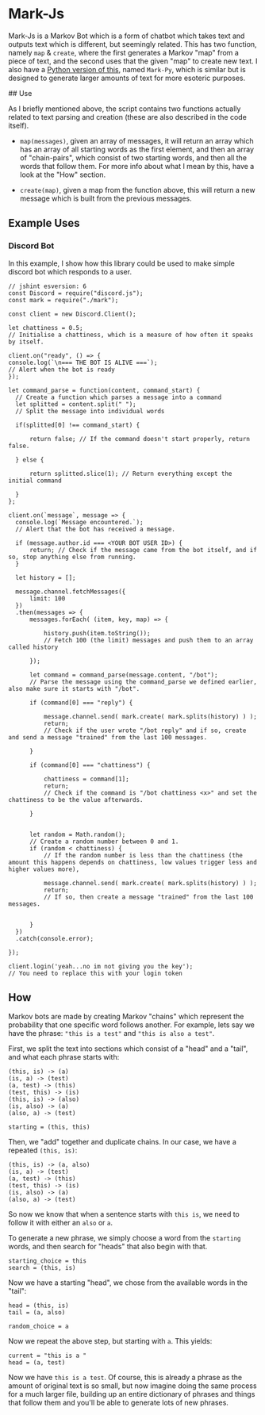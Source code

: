 # Mark-Js
Mark-Js is a Markov Bot which is a form of chatbot which takes text and outputs text which is different, but seemingly related. This has two function, namely `map` & `create`, where the first generates a Markov "map" from a piece of text, and the second uses that the given "map" to create new text. I also have a [Python version of this](github.com/ollybritton/Mark-Py), named `Mark-Py`, which is similar but is designed to generate larger amounts of text for more esoteric purposes.

## Use

As I briefly mentioned above, the script contains two functions actually related to text parsing and creation (these are also described in the code itself).

+ `map(messages)`, given an array of messages, it will return an array which has an array of all starting words as the first element, and then an array of "chain-pairs", which consist of two starting words, and then all the words that follow them. For more info about what I mean by this, have a look at the "How" section.

+ `create(map)`, given a map from the function above, this will return a new message which is built from the previous messages.

## Example Uses
### Discord Bot
In this example, I show how this library could be used to make simple discord bot which responds to a user.

    // jshint esversion: 6
    const Discord = require("discord.js");
    const mark = require("./mark");

    const client = new Discord.Client();

    let chattiness = 0.5;
    // Initialise a chattiness, which is a measure of how often it speaks by itself.

    client.on("ready", () => {
    console.log(`\n=== THE BOT IS ALIVE ===`);
    // Alert when the bot is ready
    });

    let command_parse = function(content, command_start) {
      // Create a function which parses a message into a command
      let splitted = content.split(" ");
      // Split the message into individual words

      if(splitted[0] !== command_start) {

          return false; // If the command doesn't start properly, return false.

      } else {

          return splitted.slice(1); // Return everything except the initial command

      }
    };

    client.on(`message`, message => {
      console.log(`Message encountered.`);
      // Alert that the bot has received a message.

      if (message.author.id === <YOUR BOT USER ID>) {
          return; // Check if the message came from the bot itself, and if so, stop anything else from running.
      }

      let history = [];

      message.channel.fetchMessages({
          limit: 100
      })
      .then(messages => {
          messages.forEach( (item, key, map) => {

              history.push(item.toString());
              // Fetch 100 (the limit) messages and push them to an array called history

          });

          let command = command_parse(message.content, "/bot");
          // Parse the message using the command_parse we defined earlier, also make sure it starts with "/bot".

          if (command[0] === "reply") {

              message.channel.send( mark.create( mark.splits(history) ) );
              return;
              // Check if the user wrote "/bot reply" and if so, create and send a message "trained" from the last 100 messages.

          }

          if (command[0] === "chattiness") {

              chattiness = command[1];
              return;
              // Check if the command is "/bot chattiness <x>" and set the chattiness to be the value afterwards.

          }


          let random = Math.random();
          // Create a random number between 0 and 1.
          if (random < chattiness) {
              // If the random number is less than the chattiness (the amount this happens depends on chattiness, low values trigger less and higher values more),

              message.channel.send( mark.create( mark.splits(history) ) );
              return;
              // If so, then create a message "trained" from the last 100 messages.


          }
      })
      .catch(console.error);

    });

    client.login('yeah...no im not giving you the key');
    // You need to replace this with your login token


## How
Markov bots are made by creating Markov "chains" which represent the probability that one specific word follows another. For example, lets say we have the phrase: `"this is a test"` and `"this is also a test"`.

First, we split the text into sections which consist of a "head" and a "tail", and what each phrase starts with:

    (this, is) -> (a)
    (is, a) -> (test)
    (a, test) -> (this)
    (test, this) -> (is)
    (this, is) -> (also)
    (is, also) -> (a)
    (also, a) -> (test)

    starting = (this, this)

Then, we "add" together and duplicate chains. In our case, we have a repeated `(this, is)`:

    (this, is) -> (a, also)
    (is, a) -> (test)
    (a, test) -> (this)
    (test, this) -> (is)
    (is, also) -> (a)
    (also, a) -> (test)

So now we know that when a sentence starts with `this is`, we need to follow it with either an `also` or `a`.

To generate a new phrase, we simply choose a word from the `starting` words, and then search for "heads" that also begin with that.

    starting_choice = this
    search = (this, is)

Now we have a starting "head", we chose from the available words in the "tail":

    head = (this, is)
    tail = (a, also)

    random_choice = a

Now we repeat the above step, but starting with `a`. This yields:

    current = "this is a "
    head = (a, test)

Now we have `this is a test`. Of course, this is already a phrase as the amount of original text is so small, but now imagine doing the same process for a much larger file, building up an entire dictionary of phrases and things that follow them and you'll be able to generate lots of new phrases.
